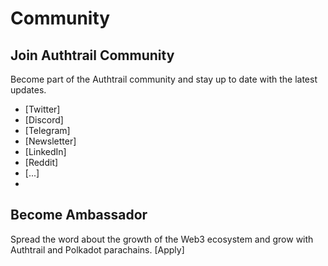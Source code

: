 # Community

## Join Authtrail Community

Become part of the Authtrail community and stay up to date with the latest updates.
* [Twitter]
* [Discord]
* [Telegram]
* [Newsletter]
* [LinkedIn]
* [Reddit]
* [...]
* 

## Become Ambassador

Spread the word about the growth of the Web3 ecosystem and grow with Authtrail and Polkadot parachains.
[Apply]
